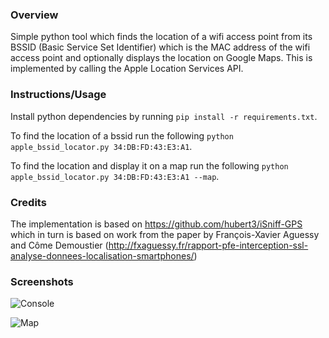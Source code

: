 ### Overview 
Simple python tool which finds the location of a wifi access point from its BSSID (Basic Service Set Identifier) which is the MAC address of the wifi access point and optionally displays the location on Google Maps. This is implemented by calling the Apple Location Services API.

### Instructions/Usage
Install python dependencies by running `pip install -r requirements.txt`.

To find the location of a bssid run the following `python apple_bssid_locator.py 34:DB:FD:43:E3:A1`.

To find the location and display it on a map run the following `python apple_bssid_locator.py 34:DB:FD:43:E3:A1 --map`.

### Credits
The implementation is based on https://github.com/hubert3/iSniff-GPS which in turn is based on work from the paper by François-Xavier Aguessy and Côme Demoustier (http://fxaguessy.fr/rapport-pfe-interception-ssl-analyse-donnees-localisation-smartphones/)

### Screenshots
![Console](https://raw.githubusercontent.com/darkosancanin/apple_bssid_locator/master/images/console_screenshot.png)

![Map](https://raw.githubusercontent.com/darkosancanin/apple_bssid_locator/master/images/map_screenshot.png)